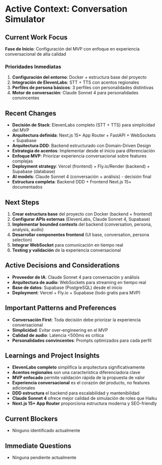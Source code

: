 # Active Context: Conversation Simulator

## Current Work Focus

**Fase de Inicio**: Configuración del MVP con enfoque en experiencia conversacional de alta calidad

### Prioridades Inmediatas

1. **Configuración del entorno**: Docker + estructura base del proyecto
2. **Integración de ElevenLabs**: STT + TTS con acentos regionales
3. **Perfiles de persona básicos**: 3 perfiles con personalidades distintivas
4. **Motor de conversación**: Claude Sonnet 4 para personalidades convincentes

## Recent Changes

- **Decisión de Stack**: ElevenLabs completo (STT + TTS) para simplicidad del MVP
- **Arquitectura definida**: Next.js 15+ App Router + FastAPI + WebSockets + Supabase
- **Arquitectura DDD**: Backend estructurado con Domain-Driven Design
- **Estrategia de acentos**: Implementar desde el inicio para diferenciación
- **Enfoque MVP**: Priorizar experiencia conversacional sobre features complejas
- **Deployment strategy**: Vercel (frontend) + Fly.io/Render (backend) + Supabase (database)
- **AI models**: Claude Sonnet 4 (conversación + análisis) - decisión final
- **Estructura completa**: Backend DDD + Frontend Next.js 15+ documentados

## Next Steps

1. **Crear estructura base** del proyecto con Docker (backend + frontend)
2. **Configurar APIs externas** (ElevenLabs, Claude Sonnet 4, Supabase)
3. **Implementar bounded contexts** del backend (conversation, persona, analysis, audio)
4. **Desarrollar componentes frontend** (UI base, conversation, persona selection)
5. **Integrar WebSocket** para comunicación en tiempo real
6. **Testing y validación** de la experiencia conversacional

## Active Decisions and Considerations

- **Proveedor de IA**: Claude Sonnet 4 para conversación y análisis
- **Arquitectura de audio**: WebSockets para streaming en tiempo real
- **Base de datos**: Supabase (PostgreSQL) desde el inicio
- **Deployment**: Vercel + Fly.io + Supabase (todo gratis para MVP)

## Important Patterns and Preferences

- **Conversación First**: Toda decisión debe priorizar la experiencia conversacional
- **Simplicidad**: Evitar over-engineering en el MVP
- **Calidad de audio**: Latencia <500ms es crítica
- **Personalidades convincentes**: Prompts optimizados para cada perfil

## Learnings and Project Insights

- **ElevenLabs completo** simplifica la arquitectura significativamente
- **Acentos regionales** son una característica diferenciadora clave
- **MVP enfocado** permite validación rápida de la propuesta de valor
- **Experiencia conversacional** es el corazón del producto, no features adicionales
- **DDD estructura** el backend para escalabilidad y mantenibilidad
- **Claude Sonnet 4** ofrece mejor calidad de simulación de roles que Haiku
- **Next.js 15+ App Router** proporciona estructura moderna y SEO-friendly

## Current Blockers

- Ninguno identificado actualmente

## Immediate Questions

- Ninguna pendiente actualmente
